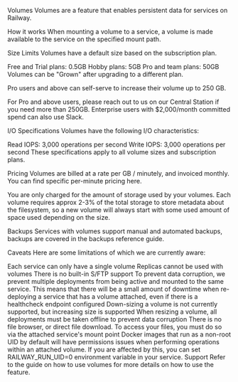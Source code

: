 Volumes
Volumes are a feature that enables persistent data for services on Railway.

How it works
When mounting a volume to a service, a volume is made available to the service on the specified mount path.

Size Limits
Volumes have a default size based on the subscription plan.

Free and Trial plans: 0.5GB
Hobby plans: 5GB
Pro and team plans: 50GB
Volumes can be "Grown" after upgrading to a different plan.

Pro users and above can self-serve to increase their volume up to 250 GB.

For Pro and above users, please reach out to us on our Central Station if you need more than 250GB. Enterprise users with $2,000/month committed spend can also use Slack.

I/O Specifications
Volumes have the following I/O characteristics:

Read IOPS: 3,000 operations per second
Write IOPS: 3,000 operations per second
These specifications apply to all volume sizes and subscription plans.

Pricing
Volumes are billed at a rate per GB / minutely, and invoiced monthly. You can find specific per-minute pricing here.

You are only charged for the amount of storage used by your volumes. Each volume requires approx 2-3% of the total storage to store metadata about the filesystem, so a new volume will always start with some used amount of space used depending on the size.

Backups
Services with volumes support manual and automated backups, backups are covered in the backups reference guide.

Caveats
Here are some limitations of which we are currently aware:

Each service can only have a single volume
Replicas cannot be used with volumes
There is no built-in S/FTP support
To prevent data corruption, we prevent multiple deployments from being active and mounted to the same service. This means that there will be a small amount of downtime when re-deploying a service that has a volume attached, even if there is a healthcheck endpoint configured
Down-sizing a volume is not currently supported, but increasing size is supported
When resizing a volume, all deployments must be taken offline to prevent data corruption
There is no file browser, or direct file download. To access your files, you must do so via the attached service's mount point
Docker images that run as a non-root UID by default will have permissions issues when performing operations within an attached volume. If you are affected by this, you can set RAILWAY_RUN_UID=0 environment variable in your service.
Support
Refer to the guide on how to use volumes for more details on how to use the feature.

